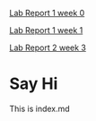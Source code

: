 [Lab Report 1 week 0](https://dairelia.github.io/cse15l-lab-report/lab-report-1-week-0.html) 
 
[Lab Report 1 week 1](https://dairelia.github.io/cse15l-lab-report/ssh-setup.html)

[Lab Report 2 week 3](https://dairelia.github.io/cse15l-lab-report/lab-report-2-week-3.html)
# Say Hi

This is index.md
